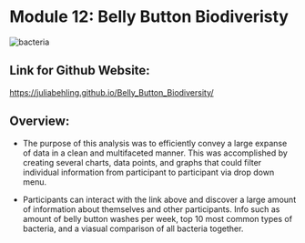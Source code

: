 # Module 12: Belly Button Biodiveristy

![bacteria](https://user-images.githubusercontent.com/90812456/147422589-6da6c8af-df67-4f8d-9ff1-eb90fc0d6abe.jpg)


## Link for Github Website:
https://juliabehling.github.io/Belly_Button_Biodiversity/


## Overview: 
* The purpose of this analysis was to efficiently convey a large expanse of data in a clean and multifaceted manner. This was accomplished by creating several charts, data points, and graphs that could filter individual information from participant to participant via drop down menu. 

* Participants can interact with the link above and discover a large amount of information about themselves and other participants. Info such as amount of belly button washes per week, top 10 most common types of bacteria, and a viasual comparison of all bacteria together. 

